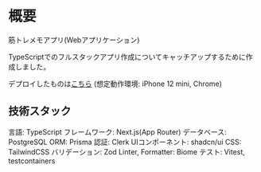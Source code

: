# 概要
筋トレメモアプリ(Webアプリケーション)

TypeScriptでのフルスタックアプリ作成についてキャッチアップするために作成しました。

デプロイしたものは[こちら](https://training-memo-three.vercel.app/)
(想定動作環境: iPhone 12 mini, Chrome)

## 技術スタック
言語: TypeScript
フレームワーク: Next.js(App Router)
データベース: PostgreSQL
ORM: Prisma
認証: Clerk
UIコンポーネント: shadcn/ui
CSS: TailwindCSS
バリデーション: Zod
Linter, Formatter: Biome
テスト: Vitest, testcontainers

